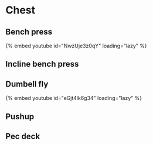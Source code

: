 # Chest

## Bench press


{% embed youtube id="NwzUje3z0qY" loading="lazy" %}

## Incline bench press

## Dumbell fly


{% embed youtube id="eGjt4lk6g34" loading="lazy" %}

## Pushup

## Pec deck
